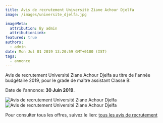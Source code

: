 ```yaml
---
title: Avis de recrutement Université Ziane Achour Djelfa
image: /images/universite_djelfa.jpg

imageMeta:
  attribution: By admin
  attributionLink:
featured: true
authors:
  - admin
date: Mon Jul 01 2019 13:20:59 GMT+0100 (IST)
tags:
  - annonce
---
```


Avis de recrutement Université Ziane Achour Djelfa au titre de l'année budgétaire 2019, pour le grade de maître assistant Classe B:

Date de l'annonce: **30 Juin 2019**.

![Avis de recrutement Université Ziane Achour Djelfa](/images/avis_de_recrutement_centre_universite_djelfa.jpg)
![Avis de recrutement Université Ziane Achour Djelfa](/images/avis_de_recrutement_centre_universite_djelfa_2.jpg)

Pour consulter tous les offres, suivez le lien: [tous les avis de recrutement](/tous_les_avis_de_recrutement_annee_budgetaire_2019/)
